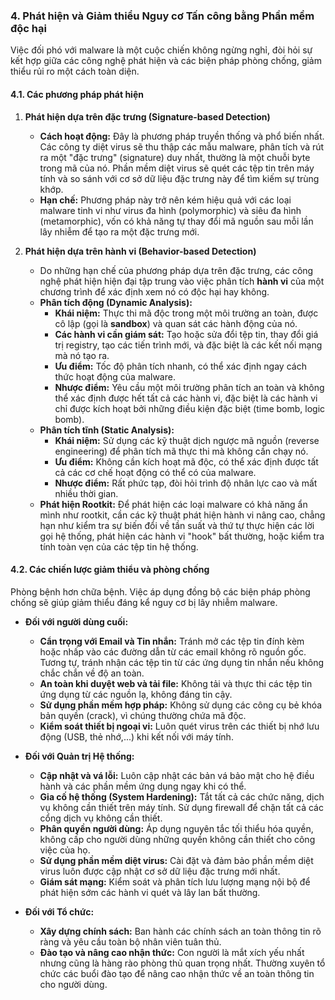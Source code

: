 ### 4. Phát hiện và Giảm thiểu Nguy cơ Tấn công bằng Phần mềm độc hại

Việc đối phó với malware là một cuộc chiến không ngừng nghỉ, đòi hỏi sự kết hợp giữa các công nghệ phát hiện và các biện pháp phòng chống, giảm thiểu rủi ro một cách toàn diện.

#### 4.1. Các phương pháp phát hiện

1.  **Phát hiện dựa trên đặc trưng (Signature-based Detection)**
    * **Cách hoạt động:** Đây là phương pháp truyền thống và phổ biến nhất.  Các công ty diệt virus sẽ thu thập các mẫu malware, phân tích và rút ra một "đặc trưng" (signature) duy nhất, thường là một chuỗi byte trong mã của nó.  Phần mềm diệt virus sẽ quét các tệp tin trên máy tính và so sánh với cơ sở dữ liệu đặc trưng này để tìm kiếm sự trùng khớp. 
    * **Hạn chế:** Phương pháp này trở nên kém hiệu quả với các loại malware tinh vi như virus đa hình (polymorphic) và siêu đa hình (metamorphic), vốn có khả năng tự thay đổi mã nguồn sau mỗi lần lây nhiễm để tạo ra một đặc trưng mới. 

2.  **Phát hiện dựa trên hành vi (Behavior-based Detection)**
    * Do những hạn chế của phương pháp dựa trên đặc trưng, các công nghệ phát hiện hiện đại tập trung vào việc phân tích **hành vi** của một chương trình để xác định xem nó có độc hại hay không. 
    * **Phân tích động (Dynamic Analysis):**
        * **Khái niệm:** Thực thi mã độc trong một môi trường an toàn, được cô lập (gọi là **sandbox**) và quan sát các hành động của nó. 
        * **Các hành vi cần giám sát:** Tạo hoặc sửa đổi tệp tin, thay đổi giá trị registry, tạo các tiến trình mới, và đặc biệt là các kết nối mạng mà nó tạo ra. 
        * **Ưu điểm:** Tốc độ phân tích nhanh, có thể xác định ngay cách thức hoạt động của malware. 
        * **Nhược điểm:** Yêu cầu một môi trường phân tích an toàn và không thể xác định được hết tất cả các hành vi, đặc biệt là các hành vi chỉ được kích hoạt bởi những điều kiện đặc biệt (time bomb, logic bomb). 
    * **Phân tích tĩnh (Static Analysis):**
        * **Khái niệm:** Sử dụng các kỹ thuật dịch ngược mã nguồn (reverse engineering) để phân tích mã thực thi mà không cần chạy nó. 
        * **Ưu điểm:** Không cần kích hoạt mã độc, có thể xác định được tất cả các cơ chế hoạt động có thể có của malware. 
        * **Nhược điểm:** Rất phức tạp, đòi hỏi trình độ nhân lực cao và mất nhiều thời gian. 
    * **Phát hiện Rootkit:** Để phát hiện các loại malware có khả năng ẩn mình như rootkit, cần các kỹ thuật phát hiện hành vi nâng cao, chẳng hạn như kiểm tra sự biến đổi về tần suất và thứ tự thực hiện các lời gọi hệ thống, phát hiện các hành vi "hook" bất thường, hoặc kiểm tra tính toàn vẹn của các tệp tin hệ thống. 

#### 4.2. Các chiến lược giảm thiểu và phòng chống

Phòng bệnh hơn chữa bệnh. Việc áp dụng đồng bộ các biện pháp phòng chống sẽ giúp giảm thiểu đáng kể nguy cơ bị lây nhiễm malware.

* **Đối với người dùng cuối:**
    * **Cẩn trọng với Email và Tin nhắn:** Tránh mở các tệp tin đính kèm hoặc nhấp vào các đường dẫn từ các email không rõ nguồn gốc.  Tương tự, tránh nhận các tệp tin từ các ứng dụng tin nhắn nếu không chắc chắn về độ an toàn. 
    * **An toàn khi duyệt web và tải file:** Không tải và thực thi các tệp tin ứng dụng từ các nguồn lạ, không đáng tin cậy. 
    * **Sử dụng phần mềm hợp pháp:** Không sử dụng các công cụ bẻ khóa bản quyền (crack), vì chúng thường chứa mã độc. 
    * **Kiểm soát thiết bị ngoại vi:** Luôn quét virus trên các thiết bị nhớ lưu động (USB, thẻ nhớ,...) khi kết nối với máy tính. 

* **Đối với Quản trị Hệ thống:**
    * **Cập nhật và vá lỗi:** Luôn cập nhật các bản vá bảo mật cho hệ điều hành và các phần mềm ứng dụng ngay khi có thể. 
    * **Gia cố hệ thống (System Hardening):** Tắt tất cả các chức năng, dịch vụ không cần thiết trên máy tính.  Sử dụng firewall để chặn tất cả các cổng dịch vụ không cần thiết. 
    * **Phân quyền người dùng:** Áp dụng nguyên tắc tối thiểu hóa quyền, không cấp cho người dùng những quyền không cần thiết cho công việc của họ. 
    * **Sử dụng phần mềm diệt virus:** Cài đặt và đảm bảo phần mềm diệt virus luôn được cập nhật cơ sở dữ liệu đặc trưng mới nhất. 
    * **Giám sát mạng:** Kiểm soát và phân tích lưu lượng mạng nội bộ để phát hiện sớm các hành vi quét và lây lan bất thường. 

* **Đối với Tổ chức:**
    * **Xây dựng chính sách:** Ban hành các chính sách an toàn thông tin rõ ràng và yêu cầu toàn bộ nhân viên tuân thủ. 
    * **Đào tạo và nâng cao nhận thức:** Con người là mắt xích yếu nhất nhưng cũng là hàng rào phòng thủ quan trọng nhất. Thường xuyên tổ chức các buổi đào tạo để nâng cao nhận thức về an toàn thông tin cho người dùng.